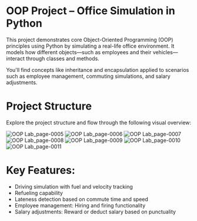 # OOP Project – Office Simulation in Python
This project demonstrates core Object-Oriented Programming (OOP) principles using Python by simulating a real-life office environment. It models how different objects—such as employees and their vehicles—interact through classes and methods.

You'll find concepts like inheritance and encapsulation applied to scenarios such as employee management, commuting simulations, and salary adjustments.

# Project Structure
Explore the project structure and flow through the following visual overview:

![OOP Lab_page-0005](https://github.com/user-attachments/assets/27e6a43a-1cdc-44b6-b37e-9ee15095e629)
![OOP Lab_page-0006](https://github.com/user-attachments/assets/63559f4c-4b69-4250-bf4b-c426693bf967)
![OOP Lab_page-0007](https://github.com/user-attachments/assets/d5304aab-def3-4a25-bd20-12be8e70aa3d)
![OOP Lab_page-0008](https://github.com/user-attachments/assets/89ef8ea8-4362-4031-bee6-ed6f02610e13)
![OOP Lab_page-0009](https://github.com/user-attachments/assets/eda5afbb-c97d-423e-98cf-6981b3afe3d7)
![OOP Lab_page-0010](https://github.com/user-attachments/assets/5b7dbb99-e498-4f1d-88d5-a6e83ee72a6a)
![OOP Lab_page-0011](https://github.com/user-attachments/assets/33f4f1de-3baf-4dc9-b173-a35035dc5464)

# Key Features:
- Driving simulation with fuel and velocity tracking
- Refueling capability
- Lateness detection based on commute time and speed
- Employee management: Hiring and firing functionality
- Salary adjustments: Reward or deduct salary based on punctuality
